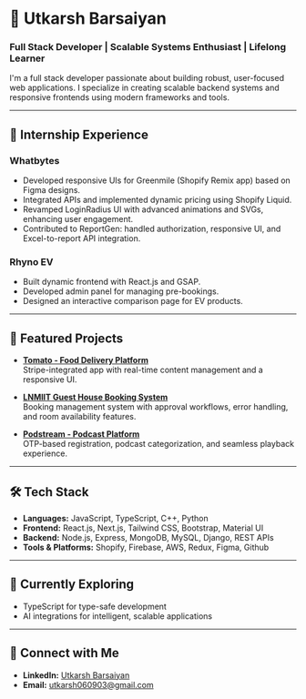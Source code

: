 # 👋 Utkarsh Barsaiyan

### Full Stack Developer | Scalable Systems Enthusiast | Lifelong Learner

I'm a full stack developer passionate about building robust, user-focused web applications. I specialize in creating scalable backend systems and responsive frontends using modern frameworks and tools.

---

## 💼 Internship Experience

### Whatbytes
- Developed responsive UIs for Greenmile (Shopify Remix app) based on Figma designs.
- Integrated APIs and implemented dynamic pricing using Shopify Liquid.
- Revamped LoginRadius UI with advanced animations and SVGs, enhancing user engagement.
- Contributed to ReportGen: handled authorization, responsive UI, and Excel-to-report API integration.

### Rhyno EV
- Built dynamic frontend with React.js and GSAP.
- Developed admin panel for managing pre-bookings.
- Designed an interactive comparison page for EV products.

---

## 🚀 Featured Projects

- **[Tomato - Food Delivery Platform](https://github.com/yourusername/tomato)**  
  Stripe-integrated app with real-time content management and a responsive UI.

- **[LNMIIT Guest House Booking System](https://github.com/yourusername/guest-house)**  
  Booking management system with approval workflows, error handling, and room availability features.

- **[Podstream - Podcast Platform](https://github.com/yourusername/podstream)**  
  OTP-based registration, podcast categorization, and seamless playback experience.

---

## 🛠️ Tech Stack

- **Languages:** JavaScript, TypeScript, C++, Python  
- **Frontend:** React.js, Next.js, Tailwind CSS, Bootstrap, Material UI  
- **Backend:** Node.js, Express, MongoDB, MySQL, Django, REST APIs  
- **Tools & Platforms:** Shopify, Firebase, AWS, Redux, Figma, Github

---

## 🌱 Currently Exploring

- TypeScript for type-safe development  
- AI integrations for intelligent, scalable applications

---

## 🤝 Connect with Me

- **LinkedIn:** [Utkarsh Barsaiyan](https://www.linkedin.com/in/utkarsh-barsaiyan-a76422247)  
- **Email:** utkarsh060903@gmail.com
